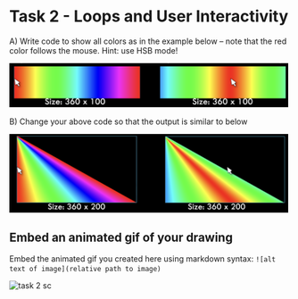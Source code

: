 # Task 2 - Loops and User Interactivity

A) Write code to show all colors as in the example below – note that the red color follows the mouse. Hint: use HSB mode!

<img src="../images/img4.png" width="500px">

B) Change your above code so that the output is similar to below

<img src="../images/img3.png" width="500px">

## Embed an animated gif of your drawing

Embed the animated gif you created here using markdown syntax: `![alt text of image](relative path to image)`

![task 2 sc](/lab/animations/task2.gif)
